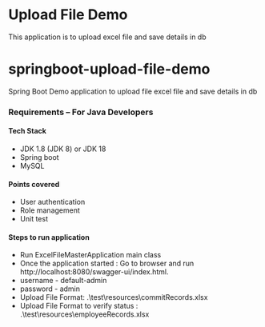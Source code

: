 # Upload File Demo

This application is to upload excel file and save details in db

# springboot-upload-file-demo
Spring Boot Demo application to upload file excel file and save details in db

### Requirements – For Java Developers
#### Tech Stack
- JDK 1.8 (JDK 8) or JDK 18
- Spring boot
- MySQL

#### Points covered
- User authentication
- Role management
- Unit test


#### Steps to run application
- Run ExcelFileMasterApplication main class
- Once the application started : Go to browser and run http://localhost:8080/swagger-ui/index.html.
- username - default-admin
- password - admin
- Upload File Format: .\test\resources\commitRecords.xlsx
- Upload File Format to verify status : .\test\resources\employeeRecords.xlsx